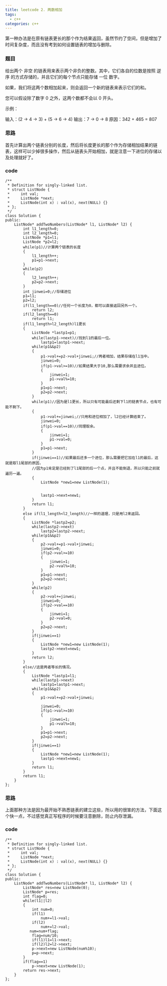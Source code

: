 ```yaml
---
title: leetcode 2. 两数相加
tags:
  - c++ 
categories: c++ 
---
```

第一种办法是在原有链表更长的那个作为结果返回，虽然节约了空间，但是增加了时间复杂度，而且没有考到如何设置链表的增加与删除。

<!-- more -->

### 题目

给出两个 非空 的链表用来表示两个非负的整数。其中，它们各自的位数是按照 逆序 的方式存储的，并且它们的每个节点只能存储 一位 数字。

如果，我们将这两个数相加起来，则会返回一个新的链表来表示它们的和。

您可以假设除了数字 0 之外，这两个数都不会以 0 开头。

示例：

输入：(2 -> 4 -> 3) + (5 -> 6 -> 4)
输出：7 -> 0 -> 8
原因：342 + 465 = 807

### 思路

首先计算出两个链表分别的长度，然后将长度更长的那个作为存储相加结果的链表，这样可以少掉很多操作，然后从链表头开始相加，就是注意一下进位的存储以及处理就好了。

### code

	/**
	 * Definition for singly-linked list.
	 * struct ListNode {
	 *     int val;
	 *     ListNode *next;
	 *     ListNode(int x) : val(x), next(NULL) {}
	 * };
	 */
	class Solution {
	public:
	    ListNode* addTwoNumbers(ListNode* l1, ListNode* l2) {
	        int l1_length=0;
	        int l2_length=0;
	        ListNode *p1=l1;
	        ListNode *p2=l2;
	        while(p1)//计算两个链表的长度
	        {
	            l1_length++;
	            p1=p1->next;
	        }
	        while(p2)
	        {
	            l2_length++;
	            p2=p2->next;
	        }
	        int jinwei=0;//存储进位
	        p1=l1;
	        p2=l2;
	        if(l1_length==0)//任何一个长度为0，都可以直接返回另外一个。
	            return l2;
	        if(l2_length==0)
	            return l1;
	        if(l1_length>l2_length)l1更长
	        {
	            ListNode *lastp1=p1;
	            while(lastp1->next)//找到l1的最后一位。
	                lastp1=lastp1->next;
	            while(p1&&p2)
	            {
	                p1->val+=p2->val+jinwei;//两者相加，结果存储在l1当中。
	                jinwei=0;
	                if(p1->val>=10)//如果结果大于10,那么需要求余并且进位。
	                {
	                    jinwei=1;
	                    p1->val%=10;
	                }
	                p1=p1->next;
	                p2=p2->next;
	            }
	            while(p1)//因为是l1更长，所以只有可能最后还剩下l1的链表节点，也有可能不剩下。
	            {
	                p1->val+=jinwei;//只用和进位相加了，l2已经计算结束了。
	                jinwei=0;
	                if(p1->val==10)//同理取余。
	                {
	                    jinwei=1;
	                    p1->val=0;
	                }
	                p1=p1->next;
	            }
	            if(jinwei==1)//如果最后还多一个进位，那么需要把它加在l1的最后，这就是取l1尾部的原因，
                //因为p1肯定是已经到了l1尾部的后一个点，并且不能倒退，所以只能之前就遍历一遍。
	            {
	                ListNode *new1=new ListNode(1);
	                
	               
	                lastp1->next=new1;
	            }
	            return l1;
	        }
	        else if(l1_length<l2_length)//一样的道理，只是用l2来返回。
	        {
	            ListNode *lastp2=p2;
	            while(lastp2->next)
	                lastp2=lastp2->next;
	            while(p1&&p2)
	            {
	                p2->val+=p1->val+jinwei;
	                jinwei=0;
	                if(p2->val>=10)
	                {
	                    jinwei=1;
	                    p2->val%=10;
	                }
	                p1=p1->next;
	                p2=p2->next;
	            }
	            while(p2)
	            {
	                p2->val+=jinwei;
	                jinwei=0;
	                if(p2->val==10)
	                {
	                    jinwei=1;
	                    p2->val=0;
	                }
	                p2=p2->next;
	            }
	            if(jinwei==1)
	            {
	                ListNode *new1=new ListNode(1);
	                lastp2->next=new1;
	            }
	            return l2;
	        }
	        else//这是两者等长的情况。
	        {
	            ListNode *lastp1=l1;
	            while(lastp1->next)
	                lastp1=lastp1->next;
	            while(p1&&p2)
	            {
	                p1->val+=p2->val+jinwei;
	                
	                jinwei=0;
	                if(p1->val>=10)
	                {
	                    jinwei=1;
	                    p1->val%=10;
	                }
	                p1=p1->next;
	                p2=p2->next;
	            }
	            if(jinwei==1)
	            {
	                ListNode *new1=new ListNode(1);
	                lastp1->next=new1;
	            }
	            return l1;
	        }
	        return l1;
	    }
	};

### 思路

上面那种方法是因为最开始不熟悉链表的建立这些，所以用的很笨的方法，下面这个快一点，不过感觉真正写程序的时候要注意删除，防止内存泄漏。

### code
    
	/**
	 * Definition for singly-linked list.
	 * struct ListNode {
	 *     int val;
	 *     ListNode *next;
	 *     ListNode(int x) : val(x), next(NULL) {}
	 * };
	 */
	class Solution {
	public:
	    ListNode* addTwoNumbers(ListNode* l1, ListNode* l2) {
	        ListNode* res=new ListNode(0);
	        ListNode* p=res;
	        int flag=0;
	        while(l1||l2)
	        {
	            int num=0;
	            if(l1)
	                num+=l1->val;
	            if(l2)
	                num+=l2->val;
	           num=num+flag;
	            flag=num/10;
	            if(l1)l1=l1->next;
	            if(l2)l2=l2->next;
	            p->next=new ListNode(num%10);
	            p=p->next; 
	        }
	        if(flag==1)
	            p->next=new ListNode(1);
	        return res->next;
	    }
	};

